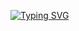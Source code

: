 [![Typing SVG](https://readme-typing-svg.demolab.com/?lines=Hello;My+Name+Is+Dr+Ilnaz+Sharifi)](https://linkedin.com/in/ilnaz-sharifi-1b05891b4)

